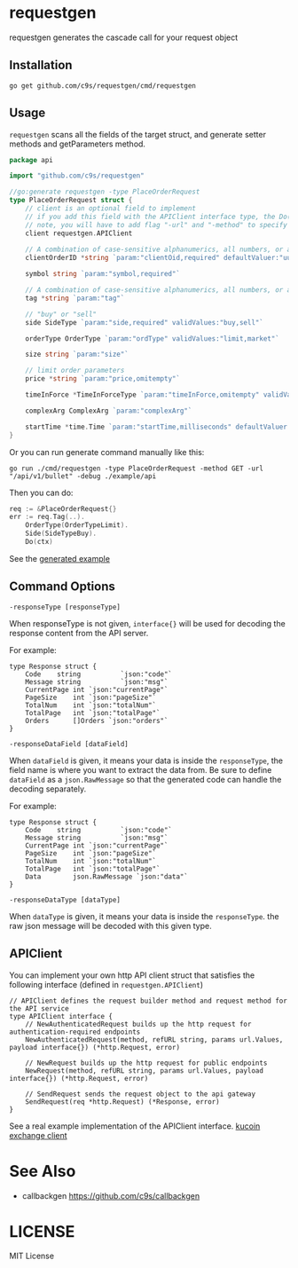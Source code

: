 # requestgen

requestgen generates the cascade call for your request object

## Installation

```
go get github.com/c9s/requestgen/cmd/requestgen
```

## Usage

`requestgen` scans all the fields of the target struct, and generate setter methods and getParameters method.

```go
package api

import "github.com/c9s/requestgen"

//go:generate requestgen -type PlaceOrderRequest
type PlaceOrderRequest struct {
	// client is an optional field to implement
	// if you add this field with the APIClient interface type, the Do() method will be generated
	// note, you will have to add flag "-url" and "-method" to specify your endpoint and the request method.
	client requestgen.APIClient
	
	// A combination of case-sensitive alphanumerics, all numbers, or all letters of up to 32 characters.
	clientOrderID *string `param:"clientOid,required" defaultValuer:"uuid()"`

	symbol string `param:"symbol,required"`

	// A combination of case-sensitive alphanumerics, all numbers, or all letters of up to 8 characters.
	tag *string `param:"tag"`

	// "buy" or "sell"
	side SideType `param:"side,required" validValues:"buy,sell"`

	orderType OrderType `param:"ordType" validValues:"limit,market"`

	size string `param:"size"`

	// limit order parameters
	price *string `param:"price,omitempty"`

	timeInForce *TimeInForceType `param:"timeInForce,omitempty" validValues:"GTC,GTT,FOK"`

	complexArg ComplexArg `param:"complexArg"`

	startTime *time.Time `param:"startTime,milliseconds" defaultValuer:"now()"`
}
```

Or you can run generate command manually like this:

```shell
go run ./cmd/requestgen -type PlaceOrderRequest -method GET -url "/api/v1/bullet" -debug ./example/api 
```

Then you can do:

```go
req := &PlaceOrderRequest{}
err := req.Tag(..).
	OrderType(OrderTypeLimit).
	Side(SideTypeBuy).
	Do(ctx)
```

See the [generated example](./example/api/place_order_request_accessors.go)

## Command Options

`-responseType [responseType]`

When responseType is not given, `interface{}` will be used for decoding the response content from the API server.

For example:

```
type Response struct {
	Code    string          `json:"code"`
	Message string          `json:"msg"`
	CurrentPage int `json:"currentPage"`
	PageSize    int `json:"pageSize"`
	TotalNum    int `json:"totalNum"`
	TotalPage   int `json:"totalPage"`
	Orders      []Orders `json:"orders"`
}
```

`-responseDataField [dataField]`

When `dataField` is given, it means your data is inside the `responseType`, the field name is where you want to extract the data from.
Be sure to define `dataField` as a `json.RawMessage` so that the generated code can handle the decoding separately.

For example:

```
type Response struct {
	Code    string          `json:"code"`
	Message string          `json:"msg"`
	CurrentPage int `json:"currentPage"`
	PageSize    int `json:"pageSize"`
	TotalNum    int `json:"totalNum"`
	TotalPage   int `json:"totalPage"`
	Data        json.RawMessage `json:"data"`
}
```

`-responseDataType [dataType]` 

When `dataType` is given, it means your data is inside the `responseType`. the raw json message will be decoded with this given type.


## APIClient

You can implement your own http API client struct that satisfies the following interface (defined in `requestgen.APIClient`)

```
// APIClient defines the request builder method and request method for the API service
type APIClient interface {
	// NewAuthenticatedRequest builds up the http request for authentication-required endpoints
	NewAuthenticatedRequest(method, refURL string, params url.Values, payload interface{}) (*http.Request, error)

	// NewRequest builds up the http request for public endpoints
	NewRequest(method, refURL string, params url.Values, payload interface{}) (*http.Request, error)

	// SendRequest sends the request object to the api gateway
	SendRequest(req *http.Request) (*Response, error)
}
```

See a real example implementation of the APIClient interface. [kucoin exchange client](./example/api/client.go)

# See Also

- callbackgen <https://github.com/c9s/callbackgen>

# LICENSE

MIT License
